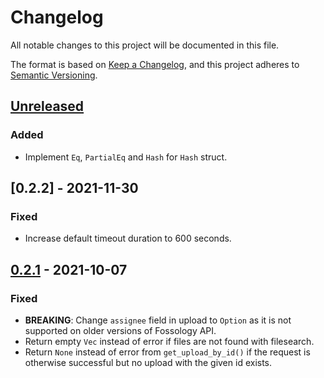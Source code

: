 <!--
SPDX-FileCopyrightText: 2021 HH Partners
 
SPDX-License-Identifier: MIT
 -->

# Changelog

All notable changes to this project will be documented in this file.

The format is based on [Keep a Changelog](https://keepachangelog.com/en/1.0.0/),
and this project adheres to [Semantic Versioning](https://semver.org/spec/v2.0.0.html).

## [Unreleased]

### Added

- Implement `Eq`, `PartialEq` and `Hash` for `Hash` struct.

## [0.2.2] - 2021-11-30

### Fixed

- Increase default timeout duration to 600 seconds.

## [0.2.1] - 2021-10-07

### Fixed

- **BREAKING**: Change `assignee` field in upload to `Option` as it is not supported on older
  versions of Fossology API.
- Return empty `Vec` instead of error if files are not found with filesearch.
- Return `None` instead of error from `get_upload_by_id()` if the request is otherwise successful
  but no upload with the given id exists.

[unreleased]: https://github.com/doubleopen-project/fossology-rs/compare/v0.2.2...HEAD
[0.2.1]: https://github.com/doubleopen-project/fossology-rs/compare/v0.2.1...v0.2.2
[0.2.1]: https://github.com/doubleopen-project/fossology-rs/compare/v0.2.0...v0.2.1
